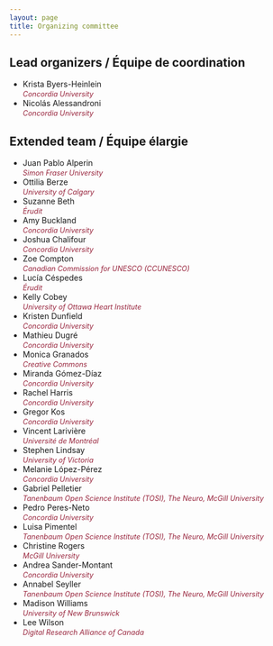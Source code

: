 ```yaml
---
layout: page
title: Organizing committee
---
```


## Lead organizers / Équipe de coordination

- Krista Byers-Heinlein  
  <span style="font-size: 0.9em; color: #98243c;"><i>Concordia University</i></span>  
- Nicolás Alessandroni  
  <span style="font-size: 0.9em; color: #98243c;"><i>Concordia University</i></span>  

## Extended team / Équipe élargie

- Juan Pablo Alperin  
  <span style="font-size: 0.9em; color: #98243c;"><i>Simon Fraser University</i></span>  
- Ottilia Berze  
  <span style="font-size: 0.9em; color: #98243c;"><i>University of Calgary</i></span>  
- Suzanne Beth  
  <span style="font-size: 0.9em; color: #98243c;"><i>Érudit</i></span>  
- Amy Buckland  
  <span style="font-size: 0.9em; color: #98243c;"><i>Concordia University</i></span>  
- Joshua Chalifour  
  <span style="font-size: 0.9em; color: #98243c;"><i>Concordia University</i></span>  
- Zoe Compton  
  <span style="font-size: 0.9em; color: #98243c;"><i>Canadian Commission for UNESCO (CCUNESCO)</i></span>  
- Lucía Céspedes  
  <span style="font-size: 0.9em; color: #98243c;"><i>Érudit</i></span>  
- Kelly Cobey  
  <span style="font-size: 0.9em; color: #98243c;"><i>University of Ottawa Heart Institute</i></span>  
- Kristen Dunfield  
  <span style="font-size: 0.9em; color: #98243c;"><i>Concordia University</i></span>  
- Mathieu Dugré  
  <span style="font-size: 0.9em; color: #98243c;"><i>Concordia University</i></span>  
- Monica Granados  
  <span style="font-size: 0.9em; color: #98243c;"><i>Creative Commons</i></span>  
- Miranda Gómez-Díaz  
  <span style="font-size: 0.9em; color: #98243c;"><i>Concordia University</i></span>  
- Rachel Harris  
  <span style="font-size: 0.9em; color: #98243c;"><i>Concordia University</i></span>  
- Gregor Kos  
  <span style="font-size: 0.9em; color: #98243c;"><i>Concordia University</i></span>  
- Vincent Larivière  
  <span style="font-size: 0.9em; color: #98243c;"><i>Université de Montréal</i></span>  
- Stephen Lindsay  
  <span style="font-size: 0.9em; color: #98243c;"><i>University of Victoria</i></span>  
- Melanie López-Pérez  
  <span style="font-size: 0.9em; color: #98243c;"><i>Concordia University</i></span>  
- Gabriel Pelletier  
  <span style="font-size: 0.9em; color: #98243c;"><i>Tanenbaum Open Science Institute (TOSI), The Neuro, McGill University</i></span>  
- Pedro Peres-Neto  
  <span style="font-size: 0.9em; color: #98243c;"><i>Concordia University</i></span>  
- Luisa Pimentel  
  <span style="font-size: 0.9em; color: #98243c;"><i>Tanenbaum Open Science Institute (TOSI), The Neuro, McGill University</i></span>  
- Christine Rogers  
  <span style="font-size: 0.9em; color: #98243c;"><i>McGill University</i></span>  
- Andrea Sander-Montant  
  <span style="font-size: 0.9em; color: #98243c;"><i>Concordia University</i></span>  
- Annabel Seyller  
  <span style="font-size: 0.9em; color: #98243c;"><i>Tanenbaum Open Science Institute (TOSI), The Neuro, McGill University</i></span>  
- Madison Williams  
  <span style="font-size: 0.9em; color: #98243c;"><i>University of New Brunswick</i></span>  
- Lee Wilson  
  <span style="font-size: 0.9em; color: #98243c;"><i>Digital Research Alliance of Canada</i></span>
